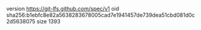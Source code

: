 version https://git-lfs.github.com/spec/v1
oid sha256:b1ebfc8e82a5638283678005cad7e1941457de739dea51cbd081d0c2d5638075
size 1393
